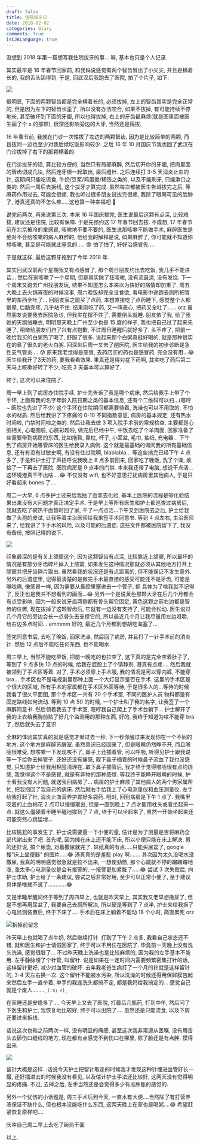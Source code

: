 ```yaml
---
draft: false
title: 住院拔牙记
date: 2018-02-02
categories: Diary
comments: true
isCJKLanguage: true
---
```



没想到 2018 年第一篇想写我住院拔牙的事... 嘛, 基本也只是个人记录.

其实最早是 16 年春节回家前, 和我妈说感觉有两个智齿冒出了小尖尖, 并且是横着长的, 我的舌头舔得到.
于是, 回武汉后我跑去了医院, 拍了个片子, 如下:

![](https://static.zhuzi.dev/2018/02/teeth.jpeg)

很明显, 下面的两颗智齿都是完全横着长的, 必须拔掉, 左上的智齿其实是完全正常的, 但是因为左下的智齿长歪了, 所以没有办法咬合, 如果不拔掉, 有可能持续不停地长, 甚至破坏到下面的牙龈, 所以也得拔掉, 右上的牙齿最麻烦(就是图里面被医生画了个 x 的那颗), 很深还影响旁边的大牙, 当然还是得拔.

16 年春节前, 我就在门诊一次性拔了左边的两颗智齿, 因为是比较简单的两颗, 而且拔同一边也至少对我后续吃饭影响较少. 之后 16 年 10 月国庆节我也回了武汉在门诊拔掉了右下的那颗横着的.

在门诊拔牙的话, 算比较方便的, 当然只有局部麻醉, 然后切开你的牙龈, 把肉里面的智齿切成几块, 然后连牙根一起取出, 最后缝针. 之后连续打 3-5 天消炎止血的针, 这期间只能吃流食, 牛奶/豆浆/鸡蛋羹/稀饭之类的, 以及不能刷牙, 只能漱口之类的.  然后一周后去拆线, 这个拔牙才算完成. 虽然每次都被医生告诫拔完之后, 等麻药作用过去, 可能会很疼, 我也听过很多朋友说拔完很疼, 我除了眼睛可见的脸肿了, 港真还真的不怎么疼…..这也算一种幸福吧 🌝

说完前两次, 再来说第三次. 本来 16 年国庆拔完, 医生说最后这颗有点深, 比较难拔, 建议还是住院, 比较有保障. 于是先预约这 17 年春节回去拔. 不成想, 17 年春节前在北京被冷的重感冒, 咳嗽地不要不要的, 医生说那咳嗽不能做手术, 麻醉医生是绝对不会给咳嗽的病人麻醉的, 他给我的解释是说, 如果麻醉了, 你可能就不知道你想咳嗽, 甚至是可能就此窒息的….. 😨 怕了怕了, 好好治感冒先….

于是就这样, 最后这颗牙拖到了今年 2018 年.

其实回武汉前两个星期我又有点感冒了, 那个周日朋友约出去吃饭, 我几乎不能讲话… 然后在家咳嗽了一个星期, 但是其实除了狂咳嗽, 没有流鼻涕, 没有发烧. 下一个周末又跑去广州找朋友玩, 结果不知道怎么本来以为快好的病情却加重了, 周五大晚上去火锅宵夜的时候没事, 周六晚饭却完全没食欲, 看电影中途跑去厕所把胃里的东西全吐了… 回朋友家之前买了点药, 本想直接吃了点药睡下, 感觉整个人都很晕, 后脑壳疼, 几乎站不住. 结果刚吃了药, 又一阵恶心, 把药又全吐了…… orz 虽然朋友说要我去医院急诊, 但我实在撑不住了, 需要倒头就睡. 朋友依了我, 给了我她的天鹅绒睡衣, 明明那天晚上广州至少也是 15 度的样子, 我也把自己过了起来先睡了, 稍微给朋友们扫了兴有点抱歉, 不过周日睡醒后就好多了. 头不疼了, 把前一晚给我买的白粥热了喝了, 舒服了很多. 说起来那个白粥真挺好喝的, 就是那种很实在的煮了很久的老火白粥. 回深圳后周一又去了趟医院, 医生给我的初步诊断是急性支气管炎…. 😰 原来我老觉得是感冒, 去药店买的药也是感冒药, 完全没有用…😂 医生给我开了3天的药, 要我看看效果. 果真还是得对症下药啊, 其实吃了药后第二天马上咳嗽好转了不少, 吃完 3 天基本可以算好了.

终于, 这次可以来住院了.

周一早上到了病房办住院手续, 护士先告诉了我是哪个病床, 然后给我手上带了个手环, 上面有我的名字年龄入院日期之类的基本信息, 还有个二维码可以扫…(嗯哼~ 医院也先进了不少) 这个手环在住院期间都需要待着, 洗澡也可以不用取的, 不怕水的材质. 然后给我讲了下疼痛的 0-10 不同指数意思, 病房的基本规定, 还有热水时间啦, 门禁时间啦之类的. 然后让我去做 3 项入院手术前的常规检查, 主要都是心脏相关, 心电图啦, 心脏彩超啦, 做完后已经中午, 中饭去吃了个羊肉面, 回家准备了些需要带到病房的东西, 比如拖鞋, 靠枕, 杯子, 小面盆, 毛巾, 抽纸, 充电器… 下午到了病房开始等管床的医生给我录入病例. 这个就是最基础的询问我的所有基础信息, 还有有没有过敏史啊, 有没有住过院啊, blablabla... 等这些搞完已经下午 4 点多了, 于是和护士打了声招呼说我晚上 8 点多前回来, 回家吃了晚饭, 洗了个澡, 收拾了一下再去了医院. 医院病房是 9 点半的门禁. 本来我还带了电脑, 想说干点活…这环境港真干不出啥….😂 不仅没有 wifi, 也不好意思打扰病房里其他病人, 于是只好看起来 bones 了….

周二一大早, 6 点多护士过来给我抽了血拿去化验, 基本上医院的流程是等化验结果出来没有大问题才真正决定手术. 于是早上等所有医生和护士都巡查过病房后, 我就去吃了碗热干面暂时回了家, 干了一点点活…下午又到医院去之后, 护士给我做了头孢的皮试, 让我等着主治医师给我来签手术同意书. 等到 4 点左右, 主治医师来了, 给我讲了下手术的风险, 以及可能的后遗症. 这些文件都被医院留下了, 我没有备份, 按照记得的说下.

![](https://static.zhuzi.dev/2018/02/teeth-marked.jpg)

印象最深的是有关上颌窦这个, 因为这颗智齿有点深, 比较靠近上颌窦, 所以最坏的情况是有部分牙齿碎片掉入上颌窦, 如果发生这种情况那就必须从其他地方打开上颌窦并把牙齿碎片取出. 虽然看我的状况还是有点距离的, 但不能保证不发生意外. 另外的后遗症里, 记得最清楚的是做完手术最直接的感受可能还不是牙齿, 可能是喉咙痛, 像感冒一样, 因为需要从鼻腔里塞进去一个管子, 额 具体为了啥我就不记得了, 反正也是我并不想看到的画面…😂 另外一个是说黄色那颗大牙在后几个月都会有点受影响, 因为一般来说牙齿两侧都有骨头帮它固定, 黄色这颗之前右边都是智齿的位置, 现在拔掉了这颗智齿后, 它就有一边没有支持了, 可能会松动. 医生说过几个月它的旁边会长一点骨头去支撑它的, 所以最近几个月让我尽量用左边咀嚼, 给右边多点时间… emmmm 好的, 最近几个月都别想胡吃海塞了...

签完同意书后, 去吃了晚饭, 回家洗澡, 然后回了病房, 并且打了一针手术前的消炎针. 然后 12 点后不能吃任何东西, 也不能喝水.

周三早上, 当然不能吃早饭, 把前一晚吃的也拉空了, 这下真的是完全空着肚子了, 等到了 9 点多快 10 点的时候, 给我在屁股上了个镇静剂, 港真有点疼…. 然后我就被领到了手术区等着. 对了, 手术必须穿上手术服, 我的情况是可以穿内裤, 不能穿 bra… 手术区也不是电视剧里那种上面一个大灯显示是否在手术. 这里的手术区是个很大的区域, 所有手术的家属都在手术区外面等待, 于是很多人的...等待的时候我看了很久平面图, 那个手术区一共有 20 个手术室, 不同的医护人员 物料都是有固定路线如何流动. 等到 10 点 50 的时候, 一个护士叫了我的名字, 让我签了一个麻醉同意书. 然后领着我去了手术室, 嗯哼我自己爬上了手术台躺下… 护士解开了我的上衣给我胸前贴了好几个监测用的那种东西, 好的, 我终于知道为啥不能穿 bra 了, 然后就失去了意识.

全麻的体验其实真的就是感觉才晕过去一秒, 下一秒你醒过来发现你在一个不同的地方. 这个地方是麻醉苏醒室. 虽然意识已经回来了, 但是眼睛仍然睁不开, 而且喉咙很难受, 想咳嗽一下发现咳不了, 鼻子上还插着管, 可以呼吸, 听得见护士跟我说等一下给你去掉管子, 还好还没有痛感, 取下鼻子插管的时候鼻子流血了我也没感觉, 只知道护士给我用棉签清理在. 取下鼻子插管后, 我才终于觉得喉咙很有点灼烧感, 我觉得这个不是感冒, 就是有异物的那种感觉. 等我终于能睁开眼睛的时候, 护士看我没有大问题, 就送我回病房了… 病房的护士麻烦了其他病人的两个男家属帮忙, 把我抱回了我自己的病床. 然后就右手给我上了心电测量仪和血压测量仪, 左手给我打起了针, 消炎止血营养护胃好多袋药. 哦对, 回到病房是下午 1 点了. 我嘴里咬着的止血棉花 2 点可以慢慢取出, 但是一直到晚上 7 点才能用枕头或者坐起来一点. 就这么僵硬着半睡半醒地撑到了 7 点, 终于可以坐起来了, 虽然一开始坐起来还可能突然心跳猛增...

比较尴尬的事发生了, 护士说需要量一下小便的量, 估计是为了测量是否将麻药全部代谢出来了吧. 首先呢, 因为摊在床上还不能下床, 所以小便只能在床上解决, 男的还好说, 搞个尿壶, 对着撒尿就完了. 妹纸真的有点…..只能买尿盆了, google 搜"床上坐便器" 的图片…..😂 港真真的是羞耻 play 啊……. 其次因为太久没喝水没撒尿, 我真的明明感觉很急就是拉不出来, 一想使劲憋, 那个心跳就不停的蹭蹭蹭地涨, 涨太多心电测量仪是会有报警的, 一报警更加紧脏了…..😂 尝试 3 次失败后, 向护士求助, 护士给了一条建议, 尝试之后非常好用, 至少可以正常小便了, 至于建议具体是啥就不说了…………😂

又是半睡半醒间终于等到了周四早上, 也就是昨天早上, 其实我又老早想撒尿了, 但是不想再用尿盆了, 我要自己去厕所解决, 所以硬是等到了 7 点半, 护士来给我拆了心电监测装置后, 终于下床了…. 手术后在床上躺着不能动 18 个小时, 简直累死 orz

![拆掉前留念](https://static.zhuzi.dev/2018/02/hospital.jpeg)

昨天早上也就喝了点牛奶, 然后继续打针. 打到了下午 2 点多, 我看自己状态还不错, 就和医生和护士请假回家了, 终于可以不用住在医院了. 毕竟前一天晚上没有洗头洗澡, 感觉很脏了… 不过昨天晚上洗澡也是比较麻烦的, 因为我的左手基本不能用. 左手静脉埋了个针管, 叫留针. 说是如果在一定时间内需要频繁密集打针的话, 这样留针更好, 减少对血管的破坏. 去年我老爸生病打了一个月的针就是这样留针的, 3-4 天左右换一次. 这个留针不能被水污染, 所以洗澡的时候还得用保鲜膜包起来然后左手一直举着, 单手的我连洗头都搞不定, 都是我妈给我搞定的… 感觉自己就是个废人……..`_(:з」∠)_ `

在家睡还是安稳多了…. 今天早上又去了医院, 打最后几瓶药, 打到中午, 然后问了下医生和护士, 我恢复地比较好, 终于可以出院了…. 虽然还是只能流食, 以及下周还要过来拆线.

话说这次也和之前两次一样, 没有明显的痛感, 甚至这次我非常遵从医嘱, 没有用舌头去舔伤口缝线的地方, 现在都有点感觉不到伤口在哪里, 除了脸还是有点肿, 摸得出来.

![](https://static.zhuzi.dev/2018/02/zhen.jpeg)

留针大概是这样...话说今天护士把留针取走的时候我才发现这种针埋进血管好长一撮, 还好插进去的时候我没有看见, 以及估计护士手法还比较好, 这两天没有觉得明显的疼痛. 不过, 去掉之后, 左手当然还是会觉得多少有点肿胀的感觉的.

另外一个忧伤的小话题是, 周三手术后到今天, 一直木有大便….当然除了有打营养液保证不缺什么, 但也根本没能吃什么东西, 这两天晚上在家也是喝粥….😂 希望赶紧恢复原样吧….

庆幸自己周二早上去吃了碗热干面

以上.
